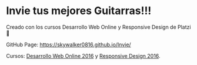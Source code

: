 # Invie tus mejores Guitarras!!!

Creado con los cursos Desarrollo Web Online y Responsive Design de Platzi :green_heart:

GitHub Page: https://skywalker0816.github.io/Invie/

Cursos: [Desarrollo Web Online 2016](https://platzi.com/clases/html5-css3-2016/) y [Responsive Design 2016](https://platzi.com/clases/responsive-design-2016/).
